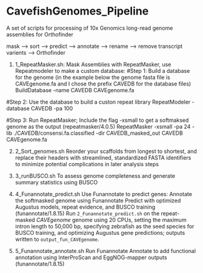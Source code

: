 # CavefishGenomes_Pipeline
A set of scripts for processing of 10x Genomics long-read genome assemblies for Orthofinder 


 mask –> sort  –> predict –> annotate –> rename –> remove transcript varients –> Orthofinder

1) 1_RepeatMasker.sh:
Mask Assemblies with RepeatMasker, use Repeatmodeler to make a custom database:
#Step 1: Build a database for the genome (in the example below the genome fasta file is CAVEgenome.fa and I chose the prefix CAVEDB for the database files)
BuildDatabase -name CAVEDB CAVEgenome.fa

#Step 2: Use the database to build a custon repeat library
RepeatModeler -database CAVEDB -pa 100

#Step 3: Run RepeatMasker; Include the flag -xsmall to get a softmaksed genome as the output (repeatmasker/4.0.5)
RepeatMasker -xsmall -pa 24 -lib ./CAVEDB/consensi.fa.classified -dir CAVEDB_masked_out CAVEDB CAVEgenome.fa


2) 2_Sort_genomes.sh
Reorder your scaffolds from longest to shortest, and replace their headers with streamlined, standardized FASTA identifiers to minimize potential complications in later analysis steps

3) 3_runBUSCO.sh
To assess genome completeness and generate summary statistics using BUSCO

   
5) 4_Funannotate_predict.sh
Use Funannotate to predict genes:  Annotate the softmasked genome using Funannotate Predict with optimized Augustus models, repeat evidence, and BUSCO training (funannotate/1.8.15)
Run `2_Funannotate_predict.sh` on the repeat-masked *CAVEgenome* genome using 20 CPUs, setting the maximum intron length to 50,000 bp, specifying zebrafish as the seed species for BUSCO training, and optimizing Augustus gene predictions; outputs written to `output_fun_CAVEgenome`.

6) 5_Funannotate_annotate.sh
Run Funannotate Annotate to add functional annotation using InterProScan and EggNOG-mapper outputs (funannotate/1.8.15)
